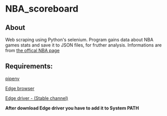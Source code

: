 # NBA_scoreboard

## About
Web scraping using Python's selenium. Program gains data about NBA games stats and save it to JSON files, for fruther analysis. Informations are from [the offical NBA page](https://www.nba.com/) 

## Requirements:
[pipenv](https://pipenv.pypa.io/en/latest/)

[Edge browser](https://www.microsoft.com/en-us/edge)

[Edge driver - (Stable channel)](https://developer.microsoft.com/en-us/microsoft-edge/tools/webdriver/)

**After download Edge driver you have to add it to System PATH**
